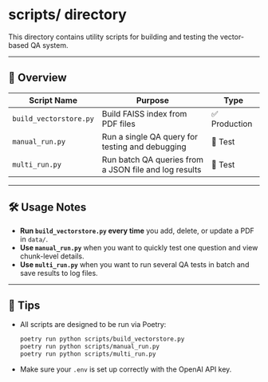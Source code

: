 # scripts/ directory

This directory contains utility scripts for building and testing the vector-based QA system.

---

## 📁 Overview

| Script Name           | Purpose                                                | Type          |
|-----------------------|--------------------------------------------------------|---------------|
| `build_vectorstore.py`| Build FAISS index from PDF files                       | ✅ Production |
| `manual_run.py`       | Run a single QA query for testing and debugging        | 🔧 Test       |
| `multi_run.py`        | Run batch QA queries from a JSON file and log results  | 🔧 Test       |

---

## 🛠 Usage Notes

- **Run `build_vectorstore.py` every time** you add, delete, or update a PDF in `data/`.
- **Use `manual_run.py`** when you want to quickly test one question and view chunk-level details.
- **Use `multi_run.py`** when you want to run several QA tests in batch and save results to log files.

---

## 🔐 Tips

- All scripts are designed to be run via Poetry:

  ```bash
  poetry run python scripts/build_vectorstore.py
  poetry run python scripts/manual_run.py
  poetry run python scripts/multi_run.py
  ```

- Make sure your `.env` is set up correctly with the OpenAI API key.

